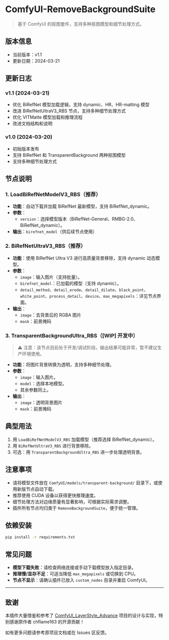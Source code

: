 # ComfyUI-RemoveBackgroundSuite

> 基于 ComfyUI 的抠图套件，支持多种抠图模型和细节处理方式。

## 版本信息

- 当前版本：v1.1
- 更新日期：2024-03-21

## 更新日志

### v1.1 (2024-03-21)
- 优化 BiRefNet 模型加载逻辑，支持 dynamic、HR、HR-matting 模型
- 改进 BiRefNetUltraV3_RBS 节点，支持多种细节处理方式
- 优化 VITMatte 模型加载和推理流程
- 改进文档结构和说明

### v1.0 (2024-03-20)
- 初始版本发布
- 支持 BiRefNet 和 TransparentBackground 两种抠图模型
- 支持多种细节处理方式

## 节点说明

### 1. LoadBiRefNetModelV3_RBS（推荐）
- **功能**：自动下载并加载 BiRefNet 最新模型，支持 BiRefNet_dynamic。
- **参数**：
  - `version`：选择模型版本（BiRefNet-General、RMBG-2.0、BiRefNet_dynamic）。
- **输出**：`birefnet_model`（供后续节点使用）

### 2. BiRefNetUltraV3_RBS（推荐）
- **功能**：使用 BiRefNet Ultra V3 进行高质量背景移除，支持 dynamic 动态模型。
- **参数**：
  - `image`：输入图片（支持批量）。
  - `birefnet_model`：已加载的模型（支持 dynamic）。
  - `detail_method`、`detail_erode`、`detail_dilate`、`black_point`、`white_point`、`process_detail`、`device`、`max_megapixels`：详见节点界面。
- **输出**：
  - `image`：去背景后的 RGBA 图片
  - `mask`：前景掩码

### 3. TransparentBackgroundUltra_RBS（[WIP] 开发中）

> ⚠️ 注意：该节点目前处于开发/调试阶段，输出结果可能异常，暂不建议生产环境使用。

- **功能**：将图片背景转换为透明，支持多种细节处理。
- **参数**：
  - `image`：输入图片。
  - `model`：选择本地模型。
  - 其余参数同上。
- **输出**：
  - `image`：透明背景图片
  - `mask`：前景掩码

## 典型用法
1. 用 `LoadBiRefNetModelV3_RBS` 加载模型（推荐选择 BiRefNet_dynamic）。
2. 用 `BiRefNetUltraV3_RBS` 进行背景移除。
3. 可选：用 `TransparentBackgroundUltra_RBS` 进一步处理透明背景。

## 注意事项
- 请将模型文件放在 `ComfyUI/models/transparent-background/` 目录下，或使用新版节点自动下载。
- 推荐使用 CUDA 设备以获得更快推理速度。
- 细节处理方法对边缘质量有显著影响，可根据实际需求调整。
- 插件所有节点均归类于 `RemoveBackgroundSuite`，便于统一管理。

## 依赖安装
```bash
pip install -r requirements.txt
```

## 常见问题
- **模型下载失败**：请检查网络连接或手动下载模型放入指定目录。
- **推理慢/显存不足**：可适当降低 `max_megapixels` 或切换到 CPU。
- **节点不显示**：请确认插件已放入 `custom_nodes` 目录并重启 ComfyUI。

---

## 致谢
本插件大量借鉴和参考了 [ComfyUI_LayerStyle_Advance](https://github.com/chflame163/ComfyUI_LayerStyle_Advance) 项目的设计与实现，特别感谢原作者 chflame163 的开源贡献！

如有更多问题请参考原项目文档或在 Issues 区反馈。